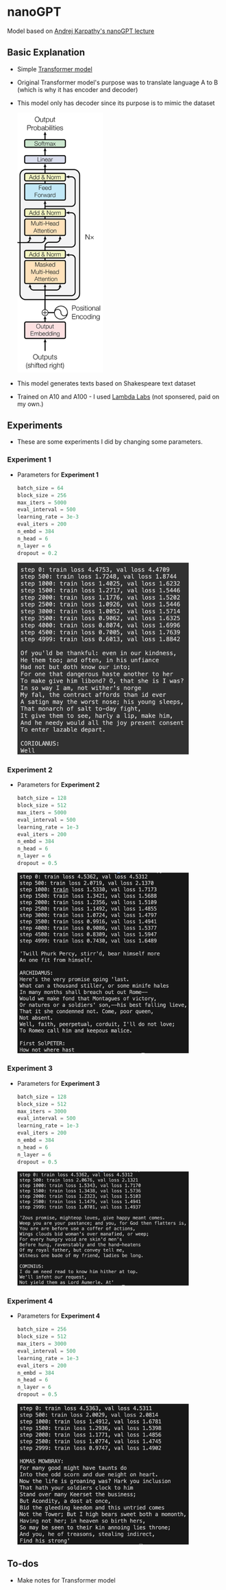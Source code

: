 # nanoGPT
Model based on [Andrej Karpathy's nanoGPT lecture](https://youtu.be/kCc8FmEb1nY)

## Basic Explanation
* Simple [Transformer model](https://arxiv.org/abs/1706.03762)
* Original Transformer model's purpose was to translate language A to B (which is why it has encoder and decoder)
* This model only has decoder since its purpose is to mimic the dataset
  
  <img src="assets/decoder_only_transformer.png" width="200" alt="result 1">

* This model generates texts based on Shakespeare text dataset
* Trained on A10 and A100 - I used [Lambda Labs](https://lambdalabs.com) (not sponsered, paid on my own.)

## Experiments
* These are some experiments I did by changing some parameters.
### Experiment 1
* Parameters for **Experiment 1**
  ```python
  batch_size = 64
  block_size = 256
  max_iters = 5000
  eval_interval = 500
  learning_rate = 3e-3
  eval_iters = 200
  n_embd = 384
  n_head = 6
  n_layer = 6
  dropout = 0.2
  ```
  <img src="assets/result_1.png" width="400" alt="result 1">

### Experiment 2
* Parameters for **Experiment 2**
  ```python
  batch_size = 128
  block_size = 512
  max_iters = 5000
  eval_interval = 500
  learning_rate = 1e-3
  eval_iters = 200
  n_embd = 384
  n_head = 6
  n_layer = 6
  dropout = 0.5
  ```
  <img src="assets/result_2.png" width="400" alt="result 2">

### Experiment 3
* Parameters for **Experiment 3**
  ```python
  batch_size = 128
  block_size = 512
  max_iters = 3000
  eval_interval = 500
  learning_rate = 1e-3
  eval_iters = 200
  n_embd = 384
  n_head = 6
  n_layer = 6
  dropout = 0.5
  ```
  <img src="assets/result_3.png" width="400" alt="result 3">

### Experiment 4
* Parameters for **Experiment 4**
  ```python
  batch_size = 256
  block_size = 512
  max_iters = 3000
  eval_interval = 500
  learning_rate = 1e-3
  eval_iters = 200
  n_embd = 384
  n_head = 6
  n_layer = 6
  dropout = 0.5
  ```
  <img src="assets/result_4.png" width="400" alt="result 4">

## To-dos
* Make notes for Transformer model
